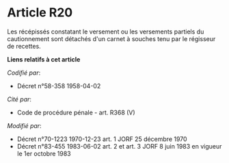 # Article R20

Les récépissés constatant le versement ou les versements partiels du cautionnement sont détachés d'un carnet à souches tenu
par le régisseur de recettes.

**Liens relatifs à cet article**

_Codifié par_:

  - Décret n°58-358 1958-04-02

_Cité par_:

  - Code de procédure pénale - art. R368 (V)

_Modifié par_:

  - Décret n°70-1223 1970-12-23 art. 1 JORF 25 décembre 1970
  - Décret n°83-455 1983-06-02 art. 2 et art. 3 JORF 8 juin 1983 en vigueur le 1er octobre 1983
